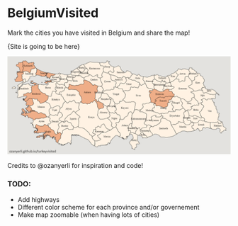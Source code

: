 # BelgiumVisited

Mark the cities you have visited in Belgium and share the map!

{Site is going to be here}

![image](images/Belgiumvisited.png)

Credits to @ozanyerli for inspiration and code!

### TODO:
* Add highways
* Different color scheme for each province and/or governement
* Make map zoomable (when having lots of cities)